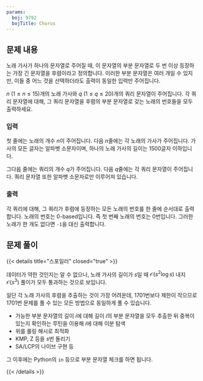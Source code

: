 ```yaml
---
params:
  boj: 9792
  bojTitle: Chorus
---
```


## 문제 내용

노래 가사가 하나의 문자열로 주어질 때, 이 문자열의 부분 문자열로 두 번 이상 등장하는 가장 긴 문자열을 후렴이라고 정의합니다. 이러한 부분 문자열은 여러 개일 수 있지만, 이들 중 어느 것을 선택하더라도 출력이 동일한 입력만 주어집니다.

$n$ ($1 \le n \le 15$)개의 노래 가사와 $q$ ($1 \le q \le 20$)개의 쿼리 문자열이 주어집니다. 각 쿼리 문자열에 대해, 그 쿼리 문자열을 후렴의 부분 문자열로 갖는 노래의 번호들을 모두 출력하세요.

### 입력

첫 줄에는 노래의 개수 $n$이 주어집니다. 다음 $n$줄에는 각 노래의 가사가 주어집니다. 가사의 모든 글자는 알파벳 소문자이며, 하나의 노래 가사의 길이는 1500글자 이하입니다.

그다음 줄에는 쿼리의 개수 $q$가 주어집니다. 다음 $q$줄에는 각 쿼리 문자열이 주어집니다. 쿼리 문자열 또한 알파벳 소문자로만 이루어져 있습니다.

### 출력

각 쿼리에 대해, 그 쿼리가 후렴에 등장하는 모든 노래의 번호를 한 줄에 순서대로 출력합니다. 노래의 번호는 0-based입니다. 즉 첫 번째 노래의 번호는 0번입니다. 그러한 노래가 한 개도 없다면 `-1`을 대신 출력합니다.

## 문제 풀이

{{< details title="스포일러" closed="true" >}}

데이터가 약한 것인지는 알 수 없으나, 노래 가사의 길이가 $s$일 때 $\mathcal{O}(s^2 \log s)$ 내지 $\mathcal{O}(s^3)$ 풀이가 모두 통과하는 것으로 보입니다.

일단 각 노래 가사의 후렴을 추출하는 것이 가장 어려운데, 1701번보다 제한이 작으므로 1701번 문제를 풀 수 있는 모든 방법으로 동일하게 풀 수 있습니다.

* 가능한 부분 문자열의 길이 $i$에 대해 길이 $i$의 부분 문자열을 모두 추출한 뒤 중복이 있는지 확인하는 루틴을 이용해 $i$에 대해 이분 탐색
* 위를 롤링 해시로 최적화
* KMP, Z 등을 $s$번 돌리기
* SA/LCP의 나이브 구현 등

그 이후에는 Python의 `in` 등으로 부분 문자열 체크를 하면 됩니다.

{{< /details >}}
